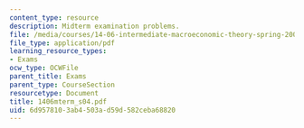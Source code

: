 ```yaml
---
content_type: resource
description: Midterm examination problems.
file: /media/courses/14-06-intermediate-macroeconomic-theory-spring-2004/6d9578103ab4503ad59d582ceba68820_1406mterm_s04.pdf
file_type: application/pdf
learning_resource_types:
- Exams
ocw_type: OCWFile
parent_title: Exams
parent_type: CourseSection
resourcetype: Document
title: 1406mterm_s04.pdf
uid: 6d957810-3ab4-503a-d59d-582ceba68820
---
```

